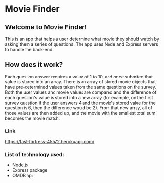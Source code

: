 # Movie Finder

## Welcome to Movie Finder!

This is an app that helps a user determine what movie they should watch by asking them a series of questions. The app uses Node and Express servers to handle the back-end.

## How does it work?

Each question answer requires a value of 1 to 10, and once submited that value is stored into an array. There is an array of stored movie objects that have pre-determined values taken from the same questions on the survey. Both the user values and movie values are compared and the difference of each question's value is stored into a new array (for example, on the first survey question if the user answers 4 and the movie's stored value for the question is 6, then the difference would be 2). From that new array, all of those values are then added up, and the movie with the smallest total sum becomes the movie match.

### Link
https://fast-fortress-45572.herokuapp.com/

### List of technology used:
* Node.js
* Express package
* OMDB api





